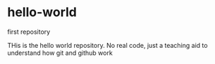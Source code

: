 # hello-world
first repository

THis is the hello world repository. No real code, just a teaching aid to understand how git and github work

